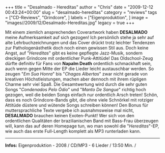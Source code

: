 +++
title = "Desalmado - Hereditas"
author = "Chris"
date = "2009-12-12 00:43:24+00:00"
slug = "desalmado-hereditas"
category = "reviews"
tags = ["CD-Reviews", "Grindcore", ]
labels = ["Eigenproduktion", ]
image = "images//2009/12/Desalmado-Hereditas.jpg"
legacy = true
+++

Mit einem ziemlich ansprechenden Coverartwork haben **DESALMADO** meine Aufmerksamkeit auf sich gezogen! Ich persönlich stehe ja sehr auf alte Lehrbuchzeichnungen und das Cover drückt trotz leichter Tendenzen zur Pathologenästhetik doch noch einen gewissen Stil aus.
Doch keine Angst, auf "_Hereditas_" gibt es keine gepflegte Jazz-Musik, sondern dreckigen Grindcore mit ordentlicher Punk-Attitüde! Das Oldschool-Zeug dürfte definitiv für Fans von **Napalm Death** ordentlich schmackhaft sein, auch wenn gegen Mitte der EP die Lieder leicht austauschbar werden. So zeugen "_Em Sua Honra_" bis "_Chagas Albertas_" zwar nicht gerade von kreativen Höchstleistungen, machen aber dennoch mit ihrem rüpligen Charme sehr viel Spaß. Die Gesamtwertung wird durch die sehr guten Songs "_Condenados Pelo Òdio_" und "_Manto De Sangue_" richtig hoch gezogen, weil die beiden Songs einfach nur ordentlich Arsch treten! Schön, dass es noch Grindcore-Bands gibt, die ohne viele Schnörkel mit rotziger Attitüde düstere und wütende Songs schreiben können! Den Bonus für muttersprachliche Texte vergebe ich ausnahmsweise mal nicht, **DESALMADO** brauchen keinen Exoten-Punkt!
Wer sich von den ordentlichen Qualitäten der brazilianischen Band mit Bass-Frau überzeugen will, kann das auf deren Homepage tun, wo man sowohl die "_Hereditas_"-EP, wie auch das erste Full-Length komplett als MP3 runterladen kann.





---
**Infos:**
Eigenproduktion - 2008 / 
CD/MP3 - 6 Lieder / 13:50 Min. / 
